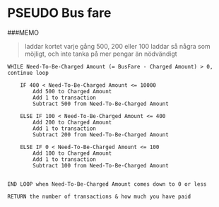 # PSEUDO Bus fare

###MEMO

> laddar kortet varje gång 500, 200 eller 100
> laddar så några som möjligt, och inte tanka på mer pengar än nödvändigt


```Pseudo
WHILE Need-To-Be-Charged Amount (= BusFare - Charged Amount) > 0, continue loop

    IF 400 < Need-To-Be-Charged Amount <= 10000
        Add 500 to Charged Amount
        Add 1 to transaction
        Subtract 500 from Need-To-Be-Charged Amount

    ELSE IF 100 < Need-To-Be-Charged Amount <= 400
        Add 200 to Charged Amount
        Add 1 to transaction
        Subtract 200 from Need-To-Be-Charged Amount

    ELSE IF 0 < Need-To-Be-Charged Amount <= 100
        Add 100 to Charged Amount
        Add 1 to transaction
        Subtract 100 from Need-To-Be-Charged Amount


END LOOP when Need-To-Be-Charged Amount comes down to 0 or less

RETURN the number of transactions & how much you have paid

```